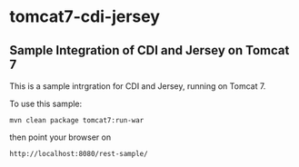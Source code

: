 # tomcat7-cdi-jersey
## Sample Integration of CDI and Jersey on Tomcat 7

This is a sample intrgration for CDI and Jersey, running on Tomcat 7.

To use this sample:

    mvn clean package tomcat7:run-war
    
then point your browser on 
    
    http://localhost:8080/rest-sample/


  